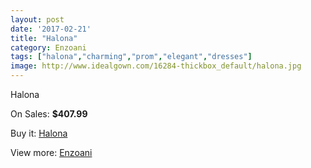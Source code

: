 ```yaml
---
layout: post
date: '2017-02-21'
title: "Halona"
category: Enzoani
tags: ["halona","charming","prom","elegant","dresses"]
image: http://www.idealgown.com/16284-thickbox_default/halona.jpg
---
```

Halona

On Sales: **$407.99**
<a href="https://www.idealgown.com/en/enzoani/6487-halona.html"><amp-img layout="responsive" width="600" height="600" src="//www.idealgown.com/16284-thickbox_default/halona.jpg" alt="Halona 0" /></a>
<a href="https://www.idealgown.com/en/enzoani/6487-halona.html"><amp-img layout="responsive" width="600" height="600" src="//www.idealgown.com/16285-thickbox_default/halona.jpg" alt="Halona 1" /></a>

Buy it: [Halona](https://www.idealgown.com/en/enzoani/6487-halona.html "Halona")

View more: [Enzoani](https://www.idealgown.com/en/32-enzoani "Enzoani")